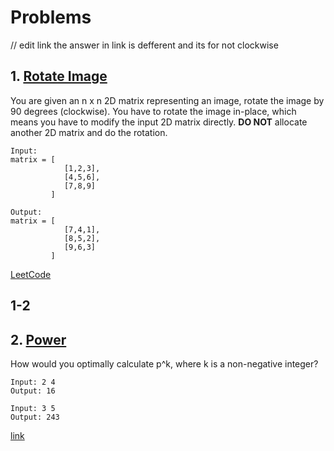 # Problems
// edit link the answer in link is defferent and its for not clockwise
## 1. [Rotate Image](./RotateImage1.cpp)
You are given an n x n 2D matrix representing an image, rotate the image by 90 degrees (clockwise).
You have to rotate the image in-place, which means you have to modify the input 2D matrix directly. **DO NOT** allocate another 2D matrix and do the rotation.
```
Input:
matrix = [
            [1,2,3],
            [4,5,6],
            [7,8,9]
         ]

Output:
matrix = [
            [7,4,1],
            [8,5,2],
            [9,6,3]
         ]
```
[LeetCode](https://leetcode.com/problems/rotate-image/)

## 1-2

## 2. [Power](./Pow.cpp)
How would you optimally calculate p^k, where k is a non-negative integer?
```
Input: 2 4
Output: 16

Input: 3 5
Output: 243
```
[link](https://bit.ly/3hgN6wl)
